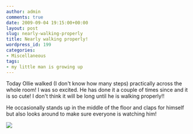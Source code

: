 ```yaml
---
author: admin
comments: true
date: 2009-09-04 19:15:00+00:00
layout: post
slug: nearly-walking-properly
title: Nearly walking properly!
wordpress_id: 199
categories:
- Miscellaneous
tags:
- my little man is growing up
---
```


Today Ollie walked (I don't know how many steps) practically across the whole room!  I was so excited.  He has done it a couple of times since and it is so cute!  I don't think it will be long until he is walking properly!!

  


He occasionally stands up in the middle of the floor and claps for himself but also looks around to make sure everyone is watching him!

![](https://blogger.googleusercontent.com/tracker/251139911615938991-656294953609727604?l=www.outmumbered.com)
